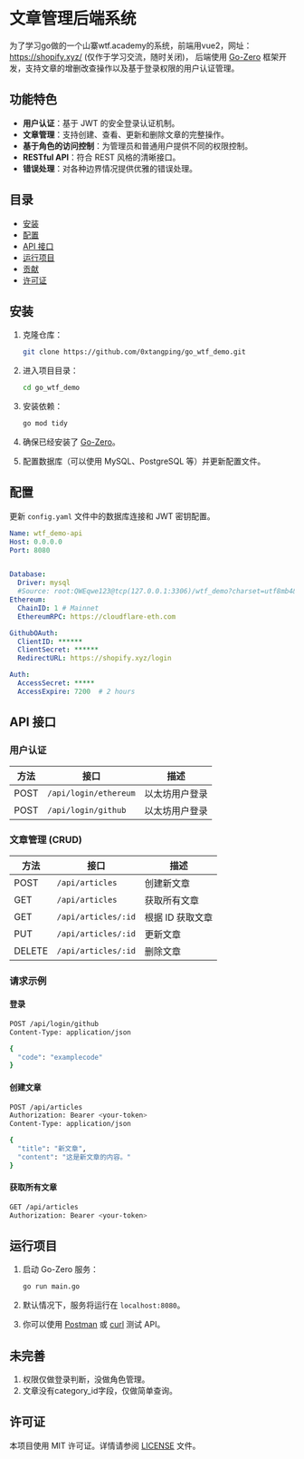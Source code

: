 # 文章管理后端系统

为了学习go做的一个山寨wtf.academy的系统，前端用vue2，网址：https://shopify.xyz/ (仅作于学习交流，随时关闭)， 后端使用 [Go-Zero](https://github.com/zeromicro/go-zero) 框架开发，支持文章的增删改查操作以及基于登录权限的用户认证管理。


## 功能特色

- **用户认证**：基于 JWT 的安全登录认证机制。
- **文章管理**：支持创建、查看、更新和删除文章的完整操作。
- **基于角色的访问控制**：为管理员和普通用户提供不同的权限控制。
- **RESTful API**：符合 REST 风格的清晰接口。
- **错误处理**：对各种边界情况提供优雅的错误处理。

## 目录

- [安装](#安装)
- [配置](#配置)
- [API 接口](#api-接口)
- [运行项目](#运行项目)
- [贡献](#贡献)
- [许可证](#许可证)

## 安装

1. 克隆仓库：
    ```bash
    git clone https://github.com/0xtangping/go_wtf_demo.git
    ```
2. 进入项目目录：
    ```bash
    cd go_wtf_demo
    ```
3. 安装依赖：
    ```bash
    go mod tidy
    ```

4. 确保已经安装了 [Go-Zero](https://github.com/zeromicro/go-zero)。

5. 配置数据库（可以使用 MySQL、PostgreSQL 等）并更新配置文件。

## 配置

更新 `config.yaml` 文件中的数据库连接和 JWT 密钥配置。

```yaml
Name: wtf_demo-api
Host: 0.0.0.0
Port: 8080


Database:
  Driver: mysql
  #Source: root:QWEqwe123@tcp(127.0.0.1:3306)/wtf_demo?charset=utf8mb4&parseTime=true&loc=Local
Ethereum:
  ChainID: 1 # Mainnet
  EthereumRPC: https://cloudflare-eth.com

GithubOAuth:
  ClientID: ******
  ClientSecret: ******
  RedirectURL: https://shopify.xyz/login

Auth:
  AccessSecret: *****
  AccessExpire: 7200  # 2 hours

```

## API 接口

### 用户认证

| 方法 | 接口          | 描述          |
|------|---------------|---------------|
| POST | `/api/login/ethereum`  | 以太坊用户登录      |
| POST | `/api/login/github`  | 以太坊用户登录      |


### 文章管理 (CRUD)

| 方法   | 接口                      | 描述               |
|--------|---------------------------|--------------------|
| POST   | `/api/articles`            | 创建新文章         |
| GET    | `/api/articles`            | 获取所有文章       |
| GET    | `/api/articles/:id`        | 根据 ID 获取文章   |
| PUT    | `/api/articles/:id`        | 更新文章           |
| DELETE | `/api/articles/:id`        | 删除文章           |

### 请求示例

#### 登录

```bash
POST /api/login/github
Content-Type: application/json

{
  "code": "examplecode"
}
```

#### 创建文章

```bash
POST /api/articles
Authorization: Bearer <your-token>
Content-Type: application/json

{
  "title": "新文章",
  "content": "这是新文章的内容。"
}
```

#### 获取所有文章

```bash
GET /api/articles
Authorization: Bearer <your-token>
```

## 运行项目

1. 启动 Go-Zero 服务：
    ```bash
    go run main.go
    ```

2. 默认情况下，服务将运行在 `localhost:8080`。

3. 你可以使用 [Postman](https://www.postman.com/) 或 [curl](https://curl.se/) 测试 API。

## 未完善
1. 权限仅做登录判断，没做角色管理。
2. 文章没有category_id字段，仅做简单查询。

## 许可证

本项目使用 MIT 许可证。详情请参阅 [LICENSE](LICENSE) 文件。
